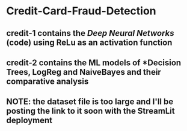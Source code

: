 # Credit-Card-Fraud-Detection
## credit-1 contains the *Deep Neural Networks* (code) using ReLu as an activation function
## credit-2 contains the ML models of *Decision Trees, LogReg and NaiveBayes and their comparative analysis
## NOTE: the dataset file is too large and I'll be posting the link to it soon with the StreamLit deployment

